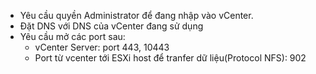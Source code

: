 * Yêu cầu quyền Administrator để đang nhập vào vCenter.
* Đặt DNS với DNS của vCenter đang sử dụng
* Yêu cầu mở các port sau:
    * vCenter Server: port 443, 10443
    * Port từ vcenter tới ESXi host để tranfer dữ liệu(Protocol NFS): 902
    